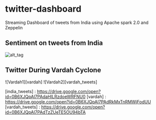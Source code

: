 # twitter-dashboard
Streaming Dashboard of tweets from India using Apache spark 2.0 and Zeppelin

## Sentiment on tweets from India

![alt_tag](https://drive.google.com/open?id=0B6XJQpAl7PAdaHlLRzdoeWRFNU0)

## Twitter During Vardah Cyclone

![Vardah1][vardah]
![Vardah2][vardah_tweets]

[india_tweets] : https://drive.google.com/open?id=0B6XJQpAl7PAdaHlLRzdoeWRFNU0
[vardah] : https://drive.google.com/open?id=0B6XJQpAl7PAdRkMxTnRMWjFodUU
[vardah_tweets] : https://drive.google.com/open?id=0B6XJQpAl7PAdTzZUeTE5OU94bTA
